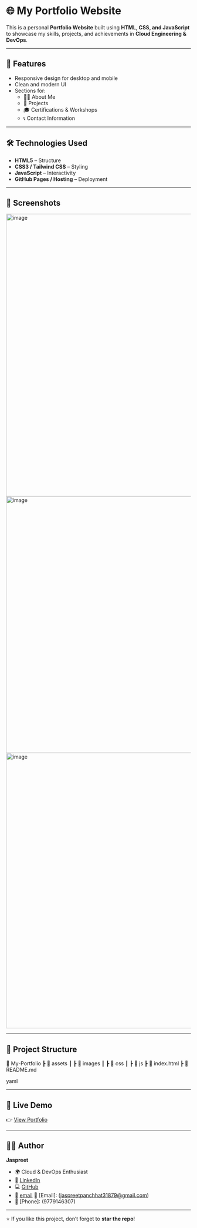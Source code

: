 # 🌐 My Portfolio Website  

This is a personal **Portfolio Website** built using **HTML, CSS, and JavaScript** to showcase my skills, projects, and achievements in **Cloud Engineering & DevOps**.  

---

## 🚀 Features  
- Responsive design for desktop and mobile  
- Clean and modern UI  
- Sections for:
  - 👨‍💻 About Me  
  - 📂 Projects  
  - 🎓 Certifications & Workshops  
  - 📞 Contact Information  

---

## 🛠️ Technologies Used  
- **HTML5** – Structure  
- **CSS3 / Tailwind CSS** – Styling  
- **JavaScript** – Interactivity  
- **GitHub Pages / Hosting** – Deployment  

---

## 📸 Screenshots  
<img width="1600" height="769" alt="image" src="https://github.com/user-attachments/assets/6d22b86c-59f3-41fd-a57b-72278b1e4c5a" />
<img width="1600" height="699" alt="image" src="https://github.com/user-attachments/assets/c15e28df-becb-42de-90e8-951814261b51" />
<img width="1600" height="750" alt="image" src="https://github.com/user-attachments/assets/f66980ee-f3de-4c79-a5ce-a28c18d7c896" />



  

---

## 📂 Project Structure  
📁 My-Portfolio
┣ 📂 assets
┃ ┣ 📂 images
┃ ┣ 📂 css
┃ ┣ 📂 js
┣ 📜 index.html
┣ 📜 README.md

yaml


---

## 🔗 Live Demo  
👉 [View Portfolio](https://jaspreetpanchhat1929.github.io/my-portfolio-latest/)  

---

## 🧑‍💻 Author  
**Jaspreet**  
- 🌍 Cloud & DevOps Enthusiast  
- 🔗 [LinkedIn](www.linkedin.com/in/jaspreet-cloudarchitect)  
- 💻 [GitHub](https://github.com/jaspreetpanchhat1929)
- 🔗 [email](jaspreetpanchhat31879@gmail.com)
  📧 [Email]: (jaspreetpanchhat31879@gmail.com)
- 📱 [Phone]: (9779146307) 

---

⭐ If you like this project, don’t forget to **star the repo**!
